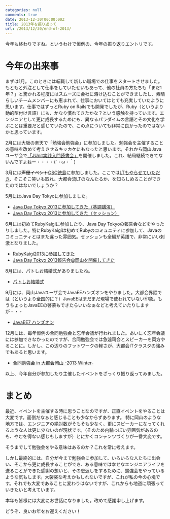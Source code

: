 ```yaml
---
categories: null
comments: true
date: 2013-12-30T00:00:00Z
title: 2013年を振り返って
url: /2013/12/30/end-of-2013/
---
```


今年も終わりですね。というわけで恒例の、今年の振り返りエントリです。

# 今年の出来事

まずは1月。このときには転職して新しい職場での仕事をスタートさせました。もともと外注として仕事をしていたせいもあって、他の社員の方たちも「まだ1年？」と驚かれる程度にはスムーズに会社に溶け込むことができましたし、素晴らしいチームメンバーにも恵まれて、仕事においてはとても充実していたように思います。仕事ではずっとRuby on Railsでも開発でしたが、Ruby（というより動的型付け言語）にも、かなり慣れてきたかな？という感触を持っています。エンジニアとして更に成長するためにも、異なるパラダイムの言語とその文化を学ぶことは重要だと感じていたので、この点についても非常に良かったのではないかと思っています。

2月には大阪の楽天で「勉強会勉強会」に参加しました。勉強会を主催することの意味を改めて考えさせるキッカケにもなったと思います。それから岡山Javaユーザ会で[「JUnit実践入門読書会」](http://atnd.org/events/34885)を開催しました。これ、結局継続できてないんですよねー・・・・(´・ω・｀)

3月には<strike>声優イベント</strike>[OSC徳島](http://www.ospn.jp/osc2013-tokushima/)に参加しました。ここでは[LTもやらせていただき](https://www.ospn.jp/osc2013-tokushima/modules/eguide/event.php?eid=13)、そこそこ笑いも取れ、大都会流LTのなんたるか、を知らしめることができたのではないでしょうか？

5月にはJava Day Tokyoに参加しました。

* [Java Day Tokyo 2013に参加してきた（基調講演）](http://zephiransas.github.io/blog/2013/05/16/javadaytokyo2013/)
* [Java Day Tokyo 2013に参加してきた（セッション）](http://zephiransas.github.io/blog/2013/05/19/javadaytokyo2/)

6月には初めてRubyKaigiに参加したり、Java Day Tokyoの報告会などをやったりしました。特にRubyKaigiは初めてRubyのコミュニティに参加して、Javaのコミュニティとはまた違った雰囲気。セッションも全編が英語で、非常にいい刺激となりました。

* [RubyKaigi2013に参加してきた](http://zephiransas.github.io/blog/2013/06/04/attended-rubykaigi2013/)
* [Java Day Tokyo 2013報告会@岡山を開催してきた](http://zephiransas.github.io/blog/2013/06/18/jdt2013-okayama-report/)

8月には、パトしお結婚式がありましたね。

* [パトしお結婚式](http://www.flickr.com/photos/zephiransas/sets/72157636266357133/)

9月には、岡山Javaユーザ会でJavaEEハンズオンをやりました。大都会界隈では（というより全国的に？）JavaEEはまだまだ現場で使われていない印象。もうちょっとJavaEEの啓蒙もできたらいいなぁなどと考えていたりしますが・・・

* [JavaEE7 ハンズオン](http://local.aguuu.com/events/21329)

12月には、毎年恒例の合同勉強会と忘年会議が行われました。あいにく忘年会議には参加できなかったのですが、合同勉強会では急遽司会とスピーカーを両方やることに。しかし、この辺りのフットワークの軽さが、大都会ITクラスタの強みでもあると思います。

* [合同勉強会 in 大都会岡山 -2013 Winter-](http://www.flickr.com/photos/zephiransas/sets/72157638821751894/)

以上、今年自分が参加したり主催したイベントをざっくり振り返ってみました。

# まとめ

最近、イベントを主催する時に思うことなのですが、正直イベントをやることは大変です。面倒だなぁと感じることも少なからずあります。
特に岡山のような地方では、エンジニアの絶対数がそもそも少なく、更にスピーカーになってくれるような人は更に少ないのが現状です。（そのため内輪っぽい雰囲気があるのも、やむを得ない感じもしますが）とにかくコンテンツづくりが一番大変です。

そうまでして勉強会をやる意味はあるのか？これを常に考えます。

しかし最終的には、自分が今まで勉強会に参加して、いろいろな人たちに出会い、そこから更に成長することができ、ある意味では幸せなエンジニアライフを送ることができた感謝の想いと、その恩返しをするために、勉強会をやっているような気もします。大袈裟な考えかもしれないですが、これが私の今の心境です。それでも大変であることに変わりはないですが、これからも地道に頑張っていきたいと考えています。

本年も皆様には大変にお世話になりました。改めて感謝申し上げます。

どうぞ、良いお年をお迎えください！
